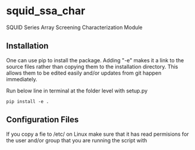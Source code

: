 
# squid_ssa_char

SQUID Series Array Screening Characterization Module

## Installation

One can use pip to install the package. Adding "-e" makes it a link to the source files rather than copying them to the installation directory. This allows them to be edited easily and/or updates from git happen immediately.

Run below line in terminal at the folder level with setup.py

```
pip install -e .
```

## Configuration Files

If you copy a fie to /etc/ on Linux make sure that it has read permisions for the user and/or group that you are running the
script with
